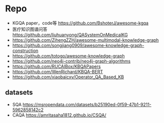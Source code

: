 

# Repo
- KGQA paper，code等 https://github.com/BshoterJ/awesome-kgqa
- 医疗知识图谱问答 https://github.com/liuhuanyong/QASystemOnMedicalKG
- https://github.com/ZihengZZH/awesome-multimodal-knowledge-graph
- https://github.com/songjiang0909/awesome-knowledge-graph-construction
- https://github.com/totogo/awesome-knowledge-graph
- https://github.com/neo4j-contrib/neo4j-graph-algorithms
- https://github.com/RUCAIBox/KBQAPapers
- https://github.com/WenRichard/KBQA-BERT
- https://github.com/xiaobaicxy/Operator_QA_Based_KB

## datasets
- SQA https://msropendata.com/datasets/b25190ed-0f59-47b1-9211-5962858142c2
- CAQA https://amritasaha1812.github.io/CSQA/



